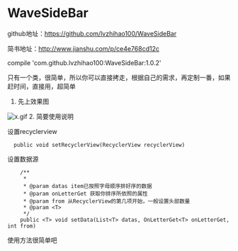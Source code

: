 # WaveSideBar
github地址：https://github.com/lvzhihao100/WaveSideBar    


简书地址：http://www.jianshu.com/p/ce4e768cd12c 


  compile 'com.github.lvzhihao100:WaveSideBar:1.0.2' 
  
只有一个类，很简单，所以你可以直接拷走，根据自己的需求，再定制一番，如果赶时间，直接用，超简单 

1. 先上效果图 

![x.gif](http://upload-images.jianshu.io/upload_images/4179767-f84f408ee69b9f81.gif?imageMogr2/auto-orient/strip)
2. 简要使用说明 

设置recyclerview 

```
  public void setRecyclerView(RecyclerView recyclerView) 
```
设置数据源 

```
    /**
     *
     * @param datas item已按照字母顺序排好序的数据
     * @param onLetterGet 获取你排序所依照的属性
     * @param from 从RecyclerView的第几项开始，一般设置头部数量
     * @param <T>
     */
    public <T> void setData(List<T> datas, OnLetterGet<T> onLetterGet, int from)
```
使用方法很简单吧
